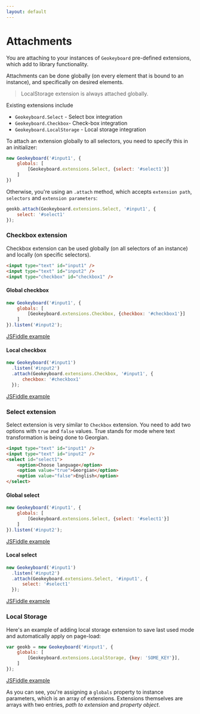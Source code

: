 ```yaml
---
layout: default
---
```


# Attachments

You are attaching to your instances of `Geokeyboard` pre-defined extensions, which add to library functionality.

Attachments can be done globally (on every element that is bound to an instance), and specifically on desired elements.

> LocalStorage extension is always attached globally.

Existing extensions include

* `Geokeyboard.Select` - Select box integration
* `Geokeyboard.Checkbox`- Check-box integration
* `Geokeyboard.LocalStorage` - Local storage integration

To attach an extension globally to all selectors, you need to specify this in an initializer:
 
```js
new Geokeyboard('#input1', {
    globals: [
        [Geokeyboard.extensions.Select, {select: '#select1'}]
    ]
})
```
 
Otherwise, you're using an `.attach` method, which accepts `extension path`, `selectors` and `extension parameters`:

```js
geokb.attach(Geokeyboard.extensions.Select, '#input1', {
    select: '#select1'
});
```

### Checkbox extension

Checkbox extension can be used globally (on all selectors of an instance) and locally (on specific selectors).

```html
<input type="text" id="input1" />
<input type="text" id="input2" />
<input type="checkbox" id="checkbox1" />
```

#### Global checkbox

```js
new Geokeyboard('#input1', {
    globals: [
        [Geokeyboard.extensions.Checkbox, {checkbox: '#checkbox1'}]
    ]
}).listen('#input2');
```

<a href="https://jsfiddle.net/dachinat/pg23g52t/" target="_blank">JSFiddle example</a>

#### Local checkbox

```js
new Geokeyboard('#input1')
  .listen('#input2')
  .attach(Geokeyboard.extensions.Checkbox, '#input1', {
      checkbox: '#checkbox1'
  });
```

<a href="https://jsfiddle.net/dachinat/smwg2q1v/" target="_blank">JSFiddle example</a>

### Select extension

Select extension is very similar to `Checkbox` extension. You need to add two options with `true` and `false` values.
True stands for mode where text transformation is being done to Georgian.

```html
<input type="text" id="input1" />
<input type="text" id="input2" />
<select id="select1">
    <option>Choose language</option>
    <option value="true">Georgian</option>
    <option value="false">English</option>
</select>
```

#### Global select

```js
new Geokeyboard('#input1', {
    globals: [
        [Geokeyboard.extensions.Select, {select: '#select1'}]
    ]
}).listen('#input2');
```

<a href="https://jsfiddle.net/dachinat/jmqffyk2/" target="_blank">JSFiddle example</a>

#### Local select

```js
new Geokeyboard('#input1')
  .listen('#input2')
  .attach(Geokeyboard.extensions.Select, '#input1', {
      select: '#select1'
  });
```
<a href="https://jsfiddle.net/dachinat/ep9vyose/" target="_blank">JSFiddle example</a>

### Local Storage

Here's an example of adding
local storage extension to save last used mode and automatically apply on page-load:

```js
var geokb = new Geokeyboard('#input1', {
    globals: [
        [Geokeyboard.extensions.LocalStorage, {key: 'SOME_KEY'}], 
    ]
});
```

<a href="https://jsfiddle.net/dachinat/t219k4j4/" target="_blank">JSFiddle example</a>

As you can see, you're assigning a `globals` property to instance parameters, which is an array of extensions.
Extensions themselves are arrays with two entries, *path to extension* and *property object*.